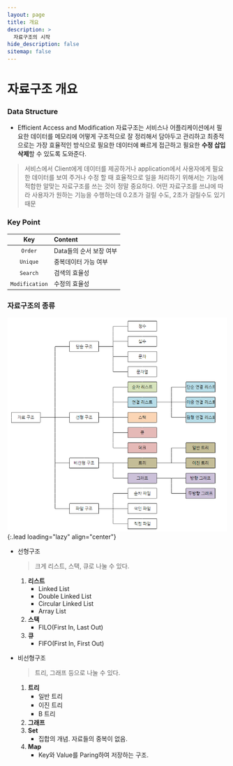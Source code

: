 ```yaml
---
layout: page
title: 개요
description: >
  자료구조의 시작
hide_description: false
sitemap: false
---
```


# 자료구조 개요

### Data Structure

- Efficient Access and Modification
  자료구조는 서비스나 어플리케이션에서 필요한 데이터를 메모리에 어떻게 구조적으로 잘 정리해서 담아두고 관리하고 최종적으로는 가장 효율적인 방식으로 필요한 데이터에 빠르게 접근하고 필요한 **수정 삽입 삭제**할 수 있도록 도와준다.

> 서비스에서 Client에게 데이터를 제공하거나 application에서 사용자에게 필요한 데이터를 보여 주거나 수정 할 때 효율적으로 일을 처리하기 위해서는 기능에 적합한 알맞는 자료구조를 쓰는 것이 정말 중요하다.
> 어떤 자료구조를 쓰냐에 따라 사용자가 원하는 기능을 수행하는데 0.2초가 걸릴 수도, 2초가 걸릴수도 있기 때문

### Key Point

|      Key       | Content                 |
| :------------: | :---------------------- |
|    `Order`     | Data들의 순서 보장 여부 |
|    `Unique`    | 중복데이터 가능 여부    |
|    `Search`    | 검색의 효율성           |
| `Modification` | 수정의 효율성           |

### 자료구조의 종류

![Kind-of-Data-structure](/assets/img/data-structure/data-structure-kindof.png)
{:.lead loading="lazy" align="center"}

- 선형구조

  > 크게 리스트, 스택, 큐로 나눌 수 있다.

  1. **리스트**
     - Linked List
     - Double Linked List
     - Circular Linked List
     - Array List
  2. **스택**
     - FILO(First In, Last Out)
  3. **큐**
     - FIFO(First In, First Out)

- 비선형구조
  > 트리, 그래프 등으로 나눌 수 있다.
  1. **트리**
     - 일반 트리
     - 이진 트리
     - B 트리
  2. **그래프**
  3. **Set**
     - 집합의 개념. 자료들의 중복이 없음.
  4. **Map**
     - Key와 Value를 Paring하여 저장하는 구조.
